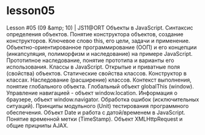 # lesson05
Lesson #05 (09 &amp;amp; 10) | JS11@ORT Объекты в JavaScript. Синтаксис определения объектов. Понятие конструктора объектов, создание конструкторов. Ключевое слово this, его цели, задачи и применение. Объектно-ориентированное программирование (ООП) и его концепции (инкапсуляция, полиморфизм и наследование) на примере JavaScript. Прототипное наследование, понятие прототипа и варианты его использования. Классы в JavaScript. Открытые и приватные поля (свойства) объектов. Статические свойства классов. Конструктор в классах. Наследование (расширение) классов. Контекст выполнения, понятие глобального объекта. Глобальный объект globalThis (window). Управление навигацией - объект window.location. Информация о браузере, объект window.navigator. Обработка ошибок (исключительных ситуаций). Принципы модульного (Unit) тестирования программного обеспечения. Объект Date и работа с датой/временем в JavaScript. Понятие временной метки (TimeStamp). Объект XMLHttpRequest и общие прицнипы AJAX.
